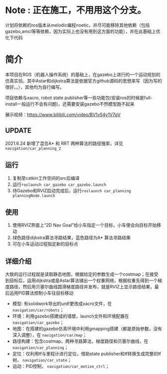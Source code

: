 # Note : 正在施工，不用用这个分支。
计划将依赖的ros版本从melodic编程noetic，并尽可能移除其他依赖（包括gazebo,amcl等等依赖，因为实际上也没有用到这方面的功能），并在此基础上优化下代码



# 简介
本项目在ROS（机器人操作系统）的基础上，在gazebo上进行的一个运动规划的仿真实验。其中Astar和dijkstra算法是依据官方github源码的思想来写（因为写的很好。。），其他均为自行编写。

项目依赖与xacro, robot state publisher等一些功能包(安装ros的时候是full-install一般运行不会有问题)，还需要安装gazebo不然模型跑不起来

展示视频：<https://www.bilibili.com/video/BV1v54y1V7qV>

## UPDATE
2021.6.24 新增了混合A* 和 RRT 两种算法的路径搜索，详见 `navigation/car_planning_2`

## 运行
1. 复制至catkin工作空间的src后编译
2. 运行`roslaunch car_gazebo car_gazebo.launch`
3. 待Gazebo和RVIZ启动完成后，运行`roslaunch car_planning planningNode.launch`
## 使用
1. 使用RVIZ界面上“2D Nav Goal”给小车指定一个目标，小车便会向目标开始移动
2. 绿色路径dijkstra算法寻路结果，蓝色路径为A* 算法寻路结果
3. 可在小车运动过程指定新的目标点
## 详细介绍
大致的运行过程就是读取静态地图，根据给定的参数生成一个costmap；在接受到目标后，运用dijkstra或是Astar算法铺出一个权重网络，根据权重先得到一个梯度路径，然后用贝塞尔曲线圆滑梯度路径并发布，就是RVIZ上显示路径结果，最后运用PID算法控制小车往目标移动
* 模型: 有solidwork导出的urdf更改成xacro文件，在 `navigation/car/robots`；
* 环境：利用gazebo搭建成的墙壁，launch文件和环境配置在 `navigation/car_gazebo`；
* 地图：在搭建的gazebo仿真环境中利用gmapping搭建（都是原始参数，没有深入调整），在 `navigation/car/map`；
* 路径构建：包含costmap，两种寻路算法，梯度路径和贝塞尔曲线，在 `navigation/car_planning`；
* 定位：仅利用tf与里程计进行定位，借助state publisher和tf转换生成完整的tf树， `navigation/car_state`；
* 运动：PID控制， `navigation/car_motion_ctrl`；
